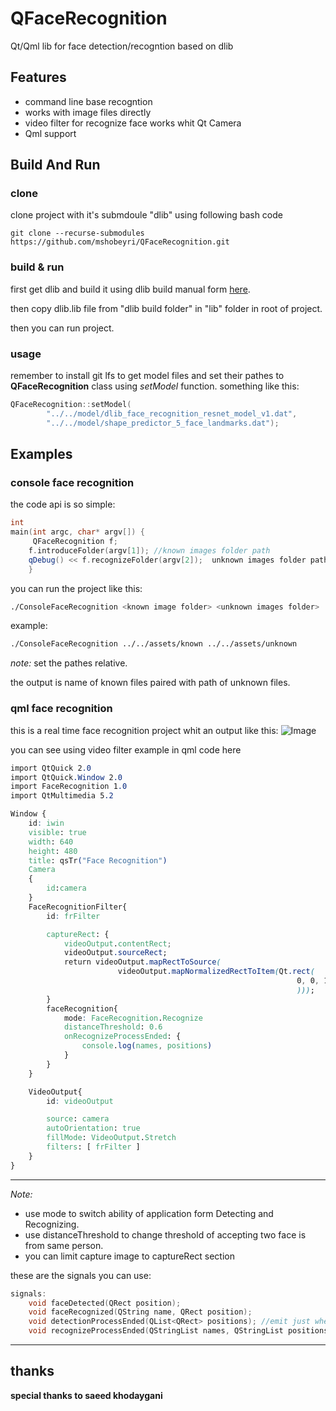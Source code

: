 
# QFaceRecognition
Qt/Qml lib for face detection/recogntion based on dlib

## Features

* command line base recogntion
* works with image files directly
* video filter for recognize face works whit Qt Camera
* Qml support

## Build And Run

### clone
clone project with it's submdoule "dlib" using following bash code

```
git clone --recurse-submodules https://github.com/mshobeyri/QFaceRecognition.git
```

### build & run
 first get dlib and build it using dlib build manual form [here](https://github.com/ageitgey/face_recognition).
 
then copy dlib.lib file from "dlib build folder" in "lib" folder in root of project.
 
then you can run project.

### usage
remember to install git lfs to get model files and set their pathes to **QFaceRecognition** class using _setModel_ function. something like this:
 
```cpp
QFaceRecognition::setModel(
        "../../model/dlib_face_recognition_resnet_model_v1.dat",
        "../../model/shape_predictor_5_face_landmarks.dat");
```

 
## Examples

### console face recognition
 
 the code api is so simple:
 

```cpp
int
main(int argc, char* argv[]) {
     QFaceRecognition f;
    f.introduceFolder(argv[1]); //known images folder path
    qDebug() << f.recognizeFolder(argv[2]);  unknown images folder path
	}
```
 
you can run the project like this:

```zsh
./ConsoleFaceRecognition <known image folder> <unknown images folder>
```
example:
```zsh
./ConsoleFaceRecognition ../../assets/known ../../assets/unknown
```
*note:* set the pathes relative.

the output is name of known files paired with path of unknown files.

### qml face recognition
 
 this is a real time face recognition project whit an output like this:
 ![Image](http://i65.tinypic.com/2dihked.png)
 
 you can see using video filter example in qml code here
 

```css
import QtQuick 2.0
import QtQuick.Window 2.0
import FaceRecognition 1.0
import QtMultimedia 5.2

Window {
    id: iwin
    visible: true
    width: 640
    height: 480
    title: qsTr("Face Recognition")    
	Camera
    {
        id:camera
    }
    FaceRecognitionFilter{
        id: frFilter

        captureRect: {
            videoOutput.contentRect;
            videoOutput.sourceRect;
            return videoOutput.mapRectToSource(
                        videoOutput.mapNormalizedRectToItem(Qt.rect(
                                                                0, 0, 1, 1
                                                                )));
        }
        faceRecognition{
            mode: FaceRecognition.Recognize
            distanceThreshold: 0.6
            onRecognizeProcessEnded: {
                console.log(names, positions)
            }
        }
    }

    VideoOutput{
        id: videoOutput

        source: camera
        autoOrientation: true
        fillMode: VideoOutput.Stretch
        filters: [ frFilter ]
    }
}
```

----
*Note:*

* use mode to switch ability of application form Detecting and Recognizing.
* use distanceThreshold to change threshold of accepting two face is from same person.
* you can limit capture image to captureRect section

these are the signals you can use:
```cpp
signals:
    void faceDetected(QRect position);
    void faceRecognized(QString name, QRect position);
    void detectionProcessEnded(QList<QRect> positions); //emit just when mode is detection
    void recognizeProcessEnded(QStringList names, QStringList positions);
```

----

## thanks
**special thanks to saeed khodaygani**
 
 
 
 
 
 
